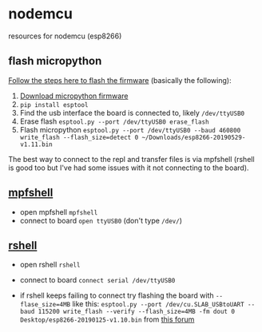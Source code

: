 # nodemcu
resources for nodemcu (esp8266)

## flash micropython
[Follow the steps here to flash the firmware](https://docs.micropython.org/en/latest/esp8266/tutorial/intro.html)
(basically the following):
1. [Download micropython firmware](http://micropython.org/download#esp8266)
2. `pip install esptool`
3. Find the usb interface the board is connected to, likely `/dev/ttyUSB0`  
4. Erase flash `esptool.py --port /dev/ttyUSB0 erase_flash`
5. Flash micropython `esptool.py --port /dev/ttyUSB0 --baud 460800 write_flash --flash_size=detect 0 ~/Downloads/esp8266-20190529-v1.11.bin`

The best way to connect to the repl and transfer files is via mpfshell (rshell is good too but I've had some issues with it not connecting to the board).

## [mpfshell](https://github.com/wendlers/mpfshell)
- open mpfshell `mpfshell`
- connect to board `open ttyUSB0` (don't type `/dev/`)

## [rshell](https://github.com/dhylands/rshell)
- open rshell `rshell`
- connect to board `connect serial /dev/ttyUSB0`

- if rshell keeps failing to connect try flashing the board with `--flase_size=4MB` like this: 
  `esptool.py --port /dev/cu.SLAB_USBtoUART --baud 115200 write_flash --verify --flash_size=4MB -fm dout 0 Desktop/esp8266-20190125-v1.10.bin` from [this forum](https://forum.micropython.org/viewtopic.php?f=2&t=5951&start=10)
